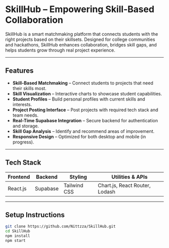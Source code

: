 # SkillHub – Empowering Skill-Based Collaboration  

SkillHub is a smart matchmaking platform that connects students with the right projects based on their skillsets. Designed for college communities and hackathons, SkillHub enhances collaboration, bridges skill gaps, and helps students grow through real project experience.

---

## Features  
- **Skill-Based Matchmaking** – Connect students to projects that need their skills most.  
- **Skill Visualization** – Interactive charts to showcase student capabilities.  
- **Student Profiles** – Build personal profiles with current skills and interests.  
- **Project Posting Interface** – Post projects with required tech stack and team needs.  
- **Real-Time Supabase Integration** – Secure backend for authentication and storage.  
- **Skill Gap Analysis** – Identify and recommend areas of improvement.  
- **Responsive Design** – Optimized for both desktop and mobile (in progress).  

---

## Tech Stack  

| Frontend   | Backend  | Styling      | Utilities & APIs               |
|------------|----------|--------------|--------------------------------|
| React.js   | Supabase | Tailwind CSS | Chart.js, React Router, Lodash |

---

## Setup Instructions  
```bash
git clone https://github.com/Nittzza/SkillHub.git
cd SkillHub
npm install
npm start
